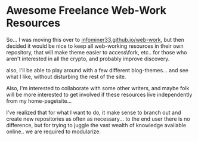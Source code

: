 # Awesome Freelance Web-Work Resources


So... I was moving this over to [infominer33.github.io/web-work](https://web-work.tools/), but then decided it would be nice to keep all web-working resources in their own repository, that will make theme easier to access\fork, etc.. for those who aren't interested in all the crypto, and probably improve discovery.

also, I'll be able to play around with a few different blog-themes... and see what I like, without disturbing the rest of the site.

Also, I'm interested to collaborate with some other writers, and maybe folk will be more interested to get involved if these resources live independently from my home-page\site...

I've realized that for what I want to do, it make sense to branch out and create new repositories as often as necessary... to the end user there is no difference, but for trying to juggle the vast wealth of knowledge available online.. we are required to modularize.
